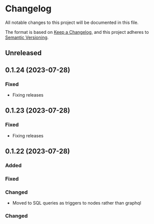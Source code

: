 # Changelog

All notable changes to this project will be documented in this file.

The format is based on [Keep a Changelog](https://keepachangelog.com/en/1.0.0/),
and this project adheres to [Semantic Versioning](https://semver.org/spec/v2.0.0.html).

## Unreleased

## 0.1.24 (2023-07-28)

### Fixed

- Fixing releases

## 0.1.23 (2023-07-28)

### Fixed

- Fixing releases

## 0.1.22 (2023-07-28)

### Added


### Fixed

### Changed

- Moved to SQL queries as triggers to nodes rather than graphql

### Changed


